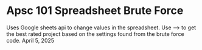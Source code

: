 # Apsc 101 Spreadsheet Brute Force
Uses Google sheets api to change values in the spreadsheet. Use --> to get the best rated project based on the settings found from the brute force code. April ‎5, ‎2025
